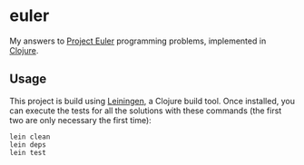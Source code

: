 # euler

My answers to [Project Euler][] programming problems, implemented in [Clojure][].

## Usage

This project is build using [Leiningen][], a Clojure build tool.  Once installed, you can execute the tests for all the solutions with these commands (the first two are only necessary the first time):

    lein clean
    lein deps
    lein test

[Project Euler]:http://projecteuler.net/
[Clojure]:http://www.clojure.org
[Leiningen]:http://github.com/technomancy/leiningen
